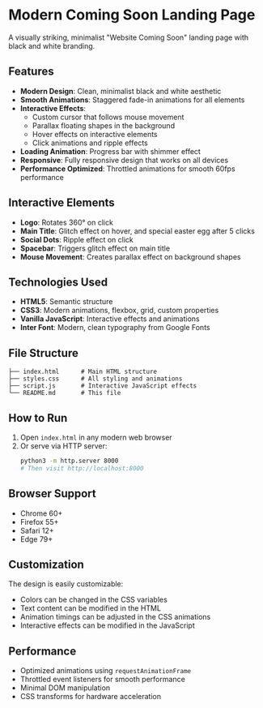 # Modern Coming Soon Landing Page

A visually striking, minimalist "Website Coming Soon" landing page with black and white branding.

## Features

- **Modern Design**: Clean, minimalist black and white aesthetic
- **Smooth Animations**: Staggered fade-in animations for all elements
- **Interactive Effects**: 
  - Custom cursor that follows mouse movement
  - Parallax floating shapes in the background
  - Hover effects on interactive elements
  - Click animations and ripple effects
- **Loading Animation**: Progress bar with shimmer effect
- **Responsive**: Fully responsive design that works on all devices
- **Performance Optimized**: Throttled animations for smooth 60fps performance

## Interactive Elements

- **Logo**: Rotates 360° on click
- **Main Title**: Glitch effect on hover, and special easter egg after 5 clicks
- **Social Dots**: Ripple effect on click
- **Spacebar**: Triggers glitch effect on main title
- **Mouse Movement**: Creates parallax effect on background shapes

## Technologies Used

- **HTML5**: Semantic structure
- **CSS3**: Modern animations, flexbox, grid, custom properties
- **Vanilla JavaScript**: Interactive effects and animations
- **Inter Font**: Modern, clean typography from Google Fonts

## File Structure

```
├── index.html      # Main HTML structure
├── styles.css      # All styling and animations
├── script.js       # Interactive JavaScript effects
└── README.md       # This file
```

## How to Run

1. Open `index.html` in any modern web browser
2. Or serve via HTTP server:
   ```bash
   python3 -m http.server 8000
   # Then visit http://localhost:8000
   ```

## Browser Support

- Chrome 60+
- Firefox 55+
- Safari 12+
- Edge 79+

## Customization

The design is easily customizable:
- Colors can be changed in the CSS variables
- Text content can be modified in the HTML
- Animation timings can be adjusted in the CSS animations
- Interactive effects can be modified in the JavaScript

## Performance

- Optimized animations using `requestAnimationFrame`
- Throttled event listeners for smooth performance
- Minimal DOM manipulation
- CSS transforms for hardware acceleration